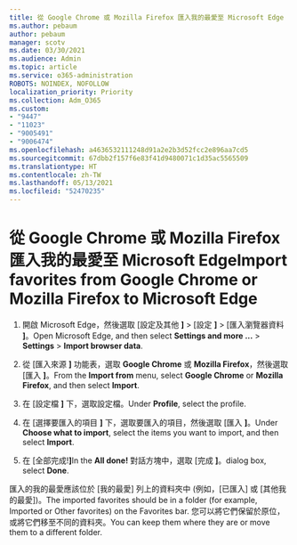 ```yaml
---
title: 從 Google Chrome 或 Mozilla Firefox 匯入我的最愛至 Microsoft Edge
ms.author: pebaum
author: pebaum
manager: scotv
ms.date: 03/30/2021
ms.audience: Admin
ms.topic: article
ms.service: o365-administration
ROBOTS: NOINDEX, NOFOLLOW
localization_priority: Priority
ms.collection: Adm_O365
ms.custom:
- "9447"
- "11023"
- "9005491"
- "9006474"
ms.openlocfilehash: a4636532111248d91a2e2b3d52fcc2e896aa7cd5
ms.sourcegitcommit: 67dbb2f157f6e83f41d9480071c1d35ac5565509
ms.translationtype: HT
ms.contentlocale: zh-TW
ms.lasthandoff: 05/13/2021
ms.locfileid: "52470235"
---
```

# <a name="import-favorites-from-google-chrome-or-mozilla-firefox-to-microsoft-edge"></a><span data-ttu-id="3a9b1-102">從 Google Chrome 或 Mozilla Firefox 匯入我的最愛至 Microsoft Edge</span><span class="sxs-lookup"><span data-stu-id="3a9b1-102">Import favorites from Google Chrome or Mozilla Firefox to Microsoft Edge</span></span>

1. <span data-ttu-id="3a9b1-103">開啟 Microsoft Edge，然後選取 [設定及其他 **]**  >  [設定 **]**  >  [匯入瀏覽器資料 **]**。</span><span class="sxs-lookup"><span data-stu-id="3a9b1-103">Open Microsoft Edge, and then select **Settings and more ...** > **Settings** > **Import browser data**.</span></span>

1. <span data-ttu-id="3a9b1-104">從 [匯入來源 **]** 功能表，選取 **Google Chrome** 或 **Mozilla Firefox**，然後選取 [匯入 **]**。</span><span class="sxs-lookup"><span data-stu-id="3a9b1-104">From the **Import from** menu, select **Google Chrome** or **Mozilla Firefox**, and then select **Import**.</span></span>

1. <span data-ttu-id="3a9b1-105">在 [設定檔 **]** 下，選取設定檔。</span><span class="sxs-lookup"><span data-stu-id="3a9b1-105">Under **Profile**, select the profile.</span></span>

1. <span data-ttu-id="3a9b1-106">在 [選擇要匯入的項目 **]** 下，選取要匯入的項目，然後選取 [匯入 **]**。</span><span class="sxs-lookup"><span data-stu-id="3a9b1-106">Under **Choose what to import**, select the items you want to import, and then select **Import**.</span></span>

1. <span data-ttu-id="3a9b1-107">在 [全部完成!**]**</span><span class="sxs-lookup"><span data-stu-id="3a9b1-107">In the **All done!**</span></span> <span data-ttu-id="3a9b1-108">對話方塊中，選取 [完成 **]**。</span><span class="sxs-lookup"><span data-stu-id="3a9b1-108">dialog box, select **Done**.</span></span>

<span data-ttu-id="3a9b1-109">匯入的我的最愛應該位於 [我的最愛] 列上的資料夾中 (例如，[已匯入] 或 [其他我的最愛])。</span><span class="sxs-lookup"><span data-stu-id="3a9b1-109">The imported favorites should be in a folder (for example, Imported or Other favorites) on the Favorites bar.</span></span> <span data-ttu-id="3a9b1-110">您可以將它們保留於原位，或將它們移至不同的資料夾。</span><span class="sxs-lookup"><span data-stu-id="3a9b1-110">You can keep them where they are or move them to a different folder.</span></span>
